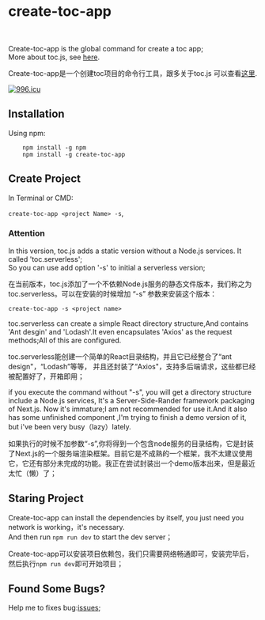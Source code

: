 # create-toc-app 
<br />

Create-toc-app is the global command for create a toc app;  
More about toc.js, see [here](https://github.com/junjie-lean/toc/tree/alpha).  

Create-toc-app是一个创建toc项目的命令行工具，跟多关于toc.js 可以查看[这里](https://github.com/junjie-lean/toc/tree/alpha).

[![996.icu](https://img.shields.io/badge/link-996.icu-red.svg)](https://996.icu)


## Installation

Using npm:
```npm
    npm install -g npm
    npm install -g create-toc-app
```

## Create Project

In Terminal or CMD:  

`create-toc-app <project Name> -s`,

### Attention 

In this version, toc.js adds a static version without a Node.js services. It called 'toc.serverless';  
So you can use add option '-s' to initial a serverless version;  

在当前版本，toc.js添加了一个不依赖Node.js服务的静态文件版本，我们称之为toc.serverless。可以在安装的时候增加 “-s” 参数来安装这个版本：

`
    create-toc-app -s <project name>
`

toc.serverless can create a simple React directory structure,And contains 'Ant desgin' and 'Lodash'.It even encapsulates 'Axios' as the request methods;All of this are configured.

toc.serverless能创建一个简单的React目录结构，并且它已经整合了“ant design"，“Lodash”等等，
并且还封装了“Axios"，支持多后端请求，这些都已经被配置好了，开箱即用；

if you execute the command without "-s", you will get a directory structure include a Node.js services, It's a Server-Side-Rander framework  packaging of Next.js. Now it's immature;I am not recommended for use it.And it also has some unfinished component ,I'm trying to  finish a demo version of it, but i've been very busy（lazy）lately.

如果执行的时候不加参数“-s”,你将得到一个包含node服务的目录结构，它是封装了Next.js的一个服务端渲染框架。目前它是不成熟的一个框架，我不太建议使用它，它还有部分未完成的功能。我正在尝试封装出一个demo版本出来，但是最近太忙（懒）了；


## Staring Project

Create-toc-app can install the dependencies by itself, you just need you network is working，it's necessary.  
And then run `npm run dev` to start the dev server；

Create-toc-app可以安装项目依赖包，我们只需要网络畅通即可，安装完毕后，然后执行`npm run dev`即可开始项目； 


## Found Some Bugs?

Help me to fixes bug:[issues](https://github.com/junjie-lean/create-toc-app/issues);


<!-- ## Warning  -->

